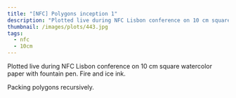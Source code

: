 ```yaml
---
title: "[NFC] Polygons inception 1"
description: "Plotted live during NFC Lisbon conference on 10 cm square watercolor paper with fountain pen."
thumbnail: /images/plots/443.jpg
tags:
  - nfc
  - 10cm
---
```


Plotted live during NFC Lisbon conference on 10 cm square watercolor paper with fountain pen. Fire and ice ink.

Packing polygons recursively.
